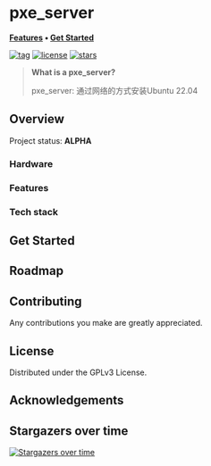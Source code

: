 # pxe_server

**[Features](#features) • [Get Started](#get-started)**

[![tag](https://img.shields.io/github/v/tag/lianghuiyuan/pxe_server?style=flat-square&logo=semver&logoColor=white)](https://github.com/lianghuiyuan/pxe_server/tags)
[![license](https://img.shields.io/github/license/lianghuiyuan/pxe_server?style=flat-square&logo=gnu&logoColor=white)](https://www.gnu.org/licenses/gpl-3.0.html)
[![stars](https://img.shields.io/github/stars/lianghuiyuan/pxe_server?logo=github&logoColor=white&color=gold&style=flat-square)](https://github.com/lianghuiyuan/pxe_server)


> **What is a pxe_server?**
>
> pxe_server: 通过网络的方式安装Ubuntu 22.04

## Overview

Project status: **ALPHA**


### Hardware


### Features


### Tech stack


## Get Started



## Roadmap



## Contributing

Any contributions you make are greatly appreciated.

## License

Distributed under the GPLv3 License.

## Acknowledgements




## Stargazers over time

[![Stargazers over time](https://starchart.cc/lianghuiyuan/homelab.svg)](https://starchart.cc/lianghuiyuan/homelab)
